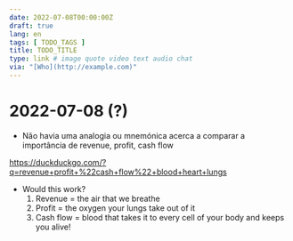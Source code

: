 ```yaml
---
date: 2022-07-08T00:00:00Z
draft: true
lang: en
tags: [ TODO_TAGS ]
title: TODO_TITLE
type: link # image quote video text audio chat
via: "[Who](http://example.com)"
---
```



# 2022-07-08 (?)

* Não havia uma analogia ou mnemónica acerca a comparar a importância de revenue, profit, cash flow

https://duckduckgo.com/?q=revenue+profit+%22cash+flow%22+blood+heart+lungs

* Would this work?
	1. Revenue = the air that we breathe
	2. Profit = the oxygen your lungs take out of it
	3. Cash flow = blood that takes it to every cell of your body and keeps you alive!

